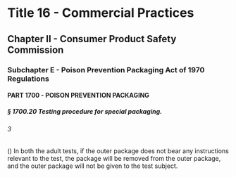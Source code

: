 
# Title 16 - Commercial Practices
## Chapter II - Consumer Product Safety Commission
### Subchapter E - Poison Prevention Packaging Act of 1970 Regulations
#### PART 1700 - POISON PREVENTION PACKAGING
##### § 1700.20 Testing procedure for special packaging.
###### 3

() In both the adult tests, if the outer package does not bear any instructions relevant to the test, the package will be removed from the outer package, and the outer package will not be given to the test subject.
